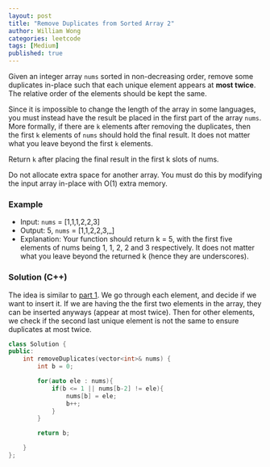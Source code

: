 ```yaml
---
layout: post
title: "Remove Duplicates from Sorted Array 2"
author: William Wong
categories: leetcode
tags: [Medium]
published: true
---
```



Given an integer array `nums` sorted in non-decreasing order, remove some duplicates in-place such that each unique element appears at **most twice**. The relative order of the elements should be kept the same.

Since it is impossible to change the length of the array in some languages, you must instead have the result be placed in the first part of the array `nums`. More formally, if there are `k` elements after removing the duplicates, then the first `k` elements of `nums` should hold the final result. It does not matter what you leave beyond the first `k` elements.

Return `k` after placing the final result in the first k slots of nums.

Do not allocate extra space for another array. You must do this by modifying the input array in-place with O(1) extra memory.

### Example
- Input: `nums` = [1,1,1,2,2,3]
- Output: 5, `nums` = [1,1,2,2,3,_]
- Explanation: Your function should return k = 5, with the first five elements of nums being 1, 1, 2, 2 and 3 respectively.
It does not matter what you leave beyond the returned k (hence they are underscores).

### Solution (C++)
The idea is similar to [part 1](https://wongwil.github.io/leetcode/2024/04/18/remove-duplicates-1.html). 
We go through each element, and decide if we want to insert it. 
If we are having the the first two elements in the array, they can be inserted anyways (appear at most twice).
Then for other elements, we check if the second last unique element is not the same to ensure duplicates at most twice.

```c++
class Solution {
public:
    int removeDuplicates(vector<int>& nums) {
        int b = 0;

        for(auto ele : nums){
            if(b <= 1 || nums[b-2] != ele){
                nums[b] = ele;
                b++;
            }
        }

        return b;

    }
};
```
